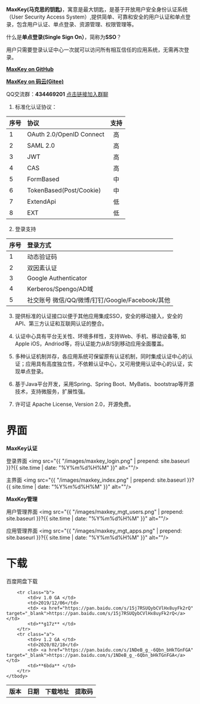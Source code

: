 **MaxKey(马克思的钥匙)**，寓意是最大钥匙，是基于开放用户安全身份认证系统（User Security Access System）,提供简单、可靠和安全的用户认证和单点登录，包含用户认证、单点登录、资源管理、权限管理等。

什么是**单点登录(Single Sign On）**，简称为**SSO**？

  用户只需要登录认证中心一次就可以访问所有相互信任的应用系统，无需再次登录。
  
  <a href="https://github.com/shimingxy/MaxKey" target="_blank">**MaxKey on GitHub**</a>
  
  <a href="https://gitee.com/shimingxy/MaxKey" target="_blank">**MaxKey on 码云(Gitee)**</a>

  QQ交流群：**434469201** <a href="https://jq.qq.com/?_wv=1027&k=5WrpQ6o" target="_blank">点击链接加入群聊</a>
  


1.  标准化认证协议：

| 序号    | 协议   |  支持  |
| --------| :-----  | :----:  |
| 1       | OAuth 2.0/OpenID Connect   |  高  |
| 2       | SAML 2.0   				   |  高  |
| 3       | JWT  					   |  高  |
| 4       | CAS						   |  高  |
| 5       | FormBased				   |  中  |
| 6       | TokenBased(Post/Cookie)	   |  中  |
| 7       | ExtendApi				   |  低  |
| 8       | EXT						   |  低  |

2. 登录支持

| 序号    | 登录方式   | 
| --------| :-----  |
| 1       | 动态验证码   	| 
| 2       | 双因素认证   	| 
| 3       | Google Authenticator   	|
| 4       | Kerberos/Spengo/AD域|
| 5       | 社交账号 微信/QQ/微博/钉钉/Google/Facebook/其他  | 


3. 提供标准的认证接口以便于其他应用集成SSO，安全的移动接入，安全的API、第三方认证和互联网认证的整合。

4. 认证中心具有平台无关性、环境多样性，支持Web、手机、移动设备等, 如Apple iOS，Andriod等，将认证能力从B/S到移动应用全面覆盖。

5. 多种认证机制并存，各应用系统可保留原有认证机制，同时集成认证中心的认证；应用具有高度独立性，不依赖认证中心，又可用使用认证中心的认证，实现单点登录。

6. 基于Java平台开发，采用Spring、Spring Boot、MyBatis、bootstrap等开源技术，支持微服务，扩展性强。  

7. 许可证 Apache License, Version 2.0，开源免费。 


# 界面
**MaxKey认证**

登录界面
<img src="{{ "/images/maxkey_login.png" | prepend: site.baseurl }}?{{ site.time | date: "%Y%m%d%H%M" }}"  alt=""/>

主界面
<img src="{{ "/images/maxkey_index.png" | prepend: site.baseurl }}?{{ site.time | date: "%Y%m%d%H%M" }}"  alt=""/>

**MaxKey管理**

用户管理界面
<img src="{{ "/images/maxkey_mgt_users.png" | prepend: site.baseurl }}?{{ site.time | date: "%Y%m%d%H%M" }}"  alt=""/>


应用管理界面
<img src="{{ "/images/maxkey_mgt_apps.png" | prepend: site.baseurl }}?{{ site.time | date: "%Y%m%d%H%M" }}"  alt=""/>


# 下载

百度网盘下载
<table border="0" class="table table-striped">
	<tbody>
		<tr class="a">
			<th>版本</th>
			<th>日期</th>
			<th>下载地址</th>
			<th>提取码</th>
		</tr>
				
		<tr class="b">
			<td>v 1.0 GA </td>
			<td>2019/12/06</td>
			<td> <a href="https://pan.baidu.com/s/15j7RSUQybCVlHx8uyFk2rQ" target="_blank">https://pan.baidu.com/s/15j7RSUQybCVlHx8uyFk2rQ</a> </td>
			<td>**g17z** </td>
		</tr>
		<tr class="a">
			<td>v 1.2 GA </td>
			<td>2020/02/18</td>
			<td> <a href="https://pan.baidu.com/s/1NDeB_g_-6Qbn_bHkTGnFGA" target="_blank">https://pan.baidu.com/s/1NDeB_g_-6Qbn_bHkTGnFGA</a>  </td>
			<td>**6bda** </td>
		</tr>  
	</tbody>
</table>






